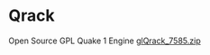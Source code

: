 # Qrack
Open Source GPL Quake 1 Engine
[glQrack_7585.zip](https://github.com/sputnikutah/Qrack/files/10143218/glQrack_7585.zip)
